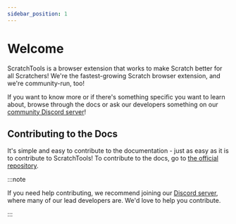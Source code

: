 ```yaml
---
sidebar_position: 1
---
```


# Welcome
ScratchTools is a browser extension that works to make Scratch better for all Scratchers! We're the fastest-growing Scratch browser extension, and we're community-run, too!

If you want to know more or if there's something specific you want to learn about, browse through the docs or ask our developers something on our [community Discord server](https://scratchtools.app/discord)!

## Contributing to the Docs
It's simple and easy to contribute to the documentation - just as easy as it is to contribute to ScratchTools! To contribute to the docs, go to [the official repository](https://github.com/stforscratch/docs).

:::note

If you need help contributing, we recommend joining our [Discord server](https://discord.gg/rwAs5jDrTQ), where many of our lead developers are. We'd love to help you contribute.

:::
